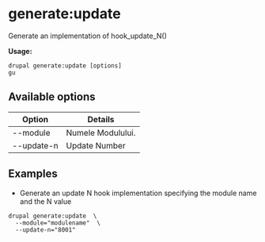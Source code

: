 # generate:update
Generate an implementation of hook_update_N()

**Usage:**
```
drupal generate:update [options]
gu
```

## Available options
Option | Details
-------|-------------
--module | Numele Modulului.
--update-n | Update Number

## Examples
* Generate an update N hook implementation specifying the module name and the N value
```
drupal generate:update  \
  --module="modulename"  \
  --update-n="8001"
```
